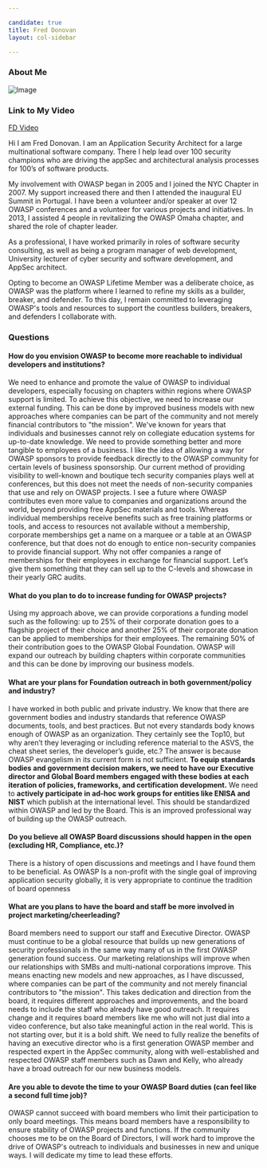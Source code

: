 ```yaml
---

candidate: true
title: Fred Donovan
layout: col-sidebar

---
```


### About Me
![Image](#)

### Link to My Video
[FD Video](https://tinyurl.com/5is3oWp0)

Hi I am Fred Donovan. I am an Application Security Architect for a
large multinational software company. There I help lead over 100 security
champions who are driving the appSec and architectural analysis
processes for 100’s of software products.

My  involvement with OWASP began in 2005 and I joined the NYC Chapter in 2007. My support increased there and then I
attended the inaugural EU Summit in Portugal.  I have been a volunteer
and/or speaker at over 12 OWASP conferences and a volunteer for various projects and initiatives. In 2013, I assisted 4 people in revitalizing the
OWASP Omaha chapter, and shared the role of chapter leader.

As a professional, I have worked primarily in roles of software
security consulting, as well as being a program manager of web development, University
lecturer of cyber security and software development, and AppSec architect.

Opting to become an OWASP Lifetime Member was a deliberate choice, as
OWASP was the platform where I learned to refine my skills as a
builder, breaker, and defender. To this day, I remain committed to
leveraging OWASP's tools and resources to support the countless
builders, breakers, and defenders I collaborate with.

### Questions

#### How do you envision OWASP to become more reachable to individual developers and institutions?
We need to enhance and promote the value of OWASP to individual developers, especially focusing on chapters within regions where OWASP support is limited. To achieve this objective, we need to increase our external funding. This can be done by improved business models with new approaches where companies can be part of the community and not merely financial contributors to "the mission". We've known for years that individuals and businesses cannot rely on collegiate education systems for up-to-date knowledge. 
We need to provide something better and more tangible to employees of a business. I like the idea of allowing a way for OWASP sponsors to provide feedback directly to the OWASP community for certain levels of business sponsorship. Our current method of providing visibility to well-known and boutique tech security companies plays well at conferences, but this does not meet the needs of non-security companies that use and rely on OWASP projects. I see a future where OWASP contributes even more value to companies and organizations around the world, beyond providing free AppSec materials and tools. 
Whereas individual memberships receive benefits such as free training platforms or tools, and access to resources not available without a membership, corporate memberships get a name on a marquee or a table at an OWASP conference, but that does not do enough to entice non-security companies to provide financial support. 
Why not offer companies a range of memberships for their employees in exchange for financial support. Let’s give them something that they can sell up to the C-levels and showcase in their yearly GRC audits.

#### What do you plan to do to increase funding for OWASP projects?
Using my approach above, we can provide corporations a funding model such as the following: up to 25% of their corporate donation goes to a flagship project of their choice and another 25% of their corporate donation can be applied to memberships for their employees. The remaining 50% of their contribution goes to the OWASP Global Foundation.
OWASP will expand our outreach by building chapters within corporate communities and this can be done by improving our business models. 

#### What are your plans for Foundation outreach in both government/policy and industry?
I have worked in both public and private industry. We know that there are government bodies and industry standards that reference OWASP documents, tools, and best practices. But not every standards body knows enough of OWASP as an organization. They certainly see the Top10, but why aren’t they leveraging or including reference material to the ASVS, the cheat sheet series, the developer’s guide, etc.? The answer is because OWASP evangelism in its current form is not sufficient. 
**To equip standards bodies and government decision makers, we need to have our Executive director and Global Board members engaged with these bodies at each iteration of policies, frameworks, and certification development.** We need to **actively participate in ad-hoc work groups for entities like ENISA and NIST** which publish at the international level. This should be standardized within OWASP and led by the Board. This is an improved professional way of building up the OWASP outreach.

#### Do you believe all OWASP Board discussions should happen in the open (excluding HR, Compliance, etc.)?
There is a history of open discussions and meetings and I have found them to be beneficial. As OWASP Is a non-profit with the single goal of improving application security globally, it is very appropriate to continue the tradition of board openness

#### What are you plans to have the board and staff be more involved in project marketing/cheerleading?
Board members need to support our staff and Executive Director. OWASP must continue to be a global resource that builds up new generations of security professionals in the same way many of us in the first OWASP generation found success. Our marketing relationships will improve when our relationships with SMBs and multi-national corporations improve. This means enacting new models and new approaches, as I have discussed, where companies can be part of the community and not merely financial contributors to "the mission". 
This takes dedication and direction from the board, it requires different approaches and improvements, and the board needs to include the staff who already have good outreach. It requires change and it requires board members like me who will not just dial into a video conference, but also take meaningful action in the real world. This is not starting over, but it is a bold shift. We need to fully realize the benefits of having an executive director who is a first generation OWASP member and respected expert in the AppSec community, along with well-established and respected OWASP staff members such as Dawn and Kelly, who already have a broad outreach for our new business models.

#### Are you able to devote the time to your OWASP Board duties (can feel like a second full time job)?
OWASP cannot succeed with board members who limit their participation to only board meetings. This means board members have a responsibility to ensure stability of OWASP projects and functions.  If the community chooses me to be on the Board of Directors, I will work hard to improve the drive of OWASP's outreach to individuals and businesses in new and unique ways. I will dedicate my time to lead these efforts. 

